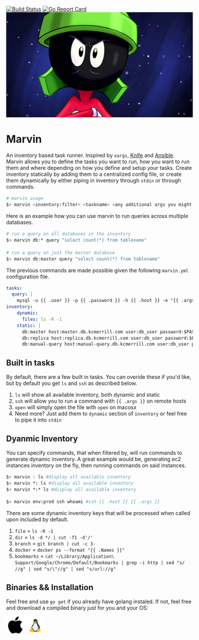 [![Build Status](https://travis-ci.org/kcmerrill/marvin.svg?branch=master)](https://travis-ci.org/kcmerrill/marvin) [![Go Report Card](https://goreportcard.com/badge/github.com/kcmerrill/marvin)](https://goreportcard.com/report/github.com/kcmerrill/marvin)
![marvin](assets/marvin.jpg "marvin")

# Marvin

An inventory based task runner. Inspired by `xargs`, [Knife](https://docs.chef.io/knife.html) and [Ansible](https://www.ansible.com/). Marvin allows you to define the tasks you want to run, how you want to run them and where depending on how you define and setup your tasks. Create inventory statically by adding them to a centralized config file, or create them dynamically by either piping in inventory through `stdin` or through commands. 

```bash
# marvin usage
$> marvin <inventory:filter> <taskname> <any additional args you might want to use>
```

Here is an example how you can use marvin to run queries across multiple databases.

```bash
# run a query on all databases in the inventory
$> marvin db:* query "select count(*) from tablename"

# run a query on just the master database
$> marvin db:master query "select count(*) from tablename"

```

The previous commands are made possible given the following `marvin.yml` configuration file.

```yaml
tasks:
  query: |
    mysql -u {{ .user }} -p {{ .password }} -h {{ .host }} -e "{{ .args }} "
inventory:
    dynamic: 
      files: ls -R -1
    static: |
      db:master host:master.db.kcmerrill.com user:db_user password:$PASSWORD
      db:replica host:replica.db.kcmerrill.com user:db_user password:$PASSWORD
      db:manual-query host:manual-query.db.kcmerrill.com user:db_user password:$PASSWORD
```

## Built in tasks

By default, there are a few built in tasks. You can overide these if you'd like, but by default you get `ls` and `ssh` as described below.

1. `ls` will show all available inventory, both dynamic and static
1. `ssh` will allow you to run a command with `{{ .args }}` on remote hosts
1. `open` will simply open the file with `open` on macosx
1. Need more? Just add them to `dynamic` section of `inventory` or feel free to pipe it into `stdin`

## Dyanmic Inventory

You can specify commands, that when filtered by, will run commands to generate dynamic inventory. A great example would be, generating ec2 instances inventory on the fly, then running commands on said instances.

```bash
$> marvin : ls #display all available inventory
$> marvin *: ls #display all available inventory
$> marvin *:* ls #display all available inventory

$> marvin env:prod ssh whoami #ssh {{ .host }} {{ .args }}
```

There are some dynamic inventory keys that will be processed when called upon included by default. 

1. `file` = `ls -R -1` 
1. `dir` = `ls -d */ | cut -f1 -d'/'`
1. `branch` = `git branch | cut -c 3-`
1. `docker` = `docker ps --format "{{ .Names }}"`
1. `bookmarks` = `cat ~/Library/Application\ Support/Google/Chrome/Default/Bookmarks | grep -i http | sed "s/ //g" | sed "s/\"//g" | sed "s/url://g"`

## Binaries && Installation

Feel free and use `go get` if you already have golang instaled. If not, feel free and download a compiled binary just for you and your OS: 

[![MacOSX](https://raw.githubusercontent.com/kcmerrill/go-dist/master/assets/apple_logo.png "Mac OSX")](http://go-dist.kcmerrill.com/kcmerrill/marvin/mac/amd64) [![Linux](https://raw.githubusercontent.com/kcmerrill/go-dist/master/assets/linux_logo.png "Linux")](http://go-dist.kcmerrill.com/kcmerrill/marvin/linux/amd64)